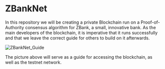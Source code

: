 # ZBankNet

In this repository we will be creating a private Blockchain run on a Proof-of-Authority consensus algorithm for ZBank, a small, innovative bank. As the main developers of the blockchain, it is imperative that it runs successfully and that we leave the correct guide for others to build on it afterwards. 

![ZBankNet_Guide](ZBankNet/Screenshots/ZBankNet_Info.png)

The picture above will serve as a guide for accessing the blockchain, as well as the testnet network.
